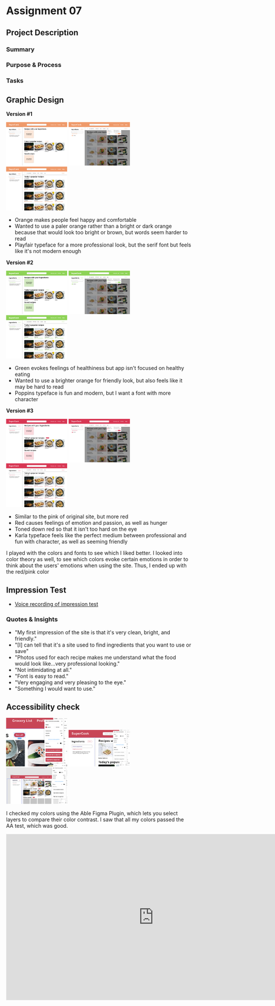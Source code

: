 # Assignment 07

## Project Description
### Summary
### Purpose & Process
### Tasks

## Graphic Design

**Version #1**

<img src="/Supercookv1-1.png" width="33%"> <img src="/Supercookv1-2.png" width="33%"> <img src="/Supercookv1-3.png" width="33%">

- Orange makes people feel happy and comfortable
- Wanted to use a paler orange rather than a bright or dark orange because that would look too bright or brown, but words seem harder to read
- Playfair typeface for a more professional look, but the serif font but feels like it's not modern enough

**Version #2**

<img src="/Supercookv2-1.png" width="33%"> <img src="/Supercookv2-2.png" width="33%"> <img src="/Supercookv2-3.png" width="33%">

- Green evokes feelings of healthiness but app isn't focused on healthy eating
- Wanted to use a brighter orange for friendly look, but also feels like it may be hard to read
- Poppins typeface is fun and modern, but I want a font with more character

**Version #3**

<img src="/Supercookv3-1.png" width="33%"> <img src="/Supercookv3-2.png" width="33%"> <img src="/Supercookv3-3.png" width="33%">

- Similar to the pink of original site, but more red
- Red causes feelings of emotion and passion, as well as hunger
- Toned down red so that it isn't too hard on the eye
- Karla typeface feels like the perfect medium between professional and fun with character, as well as seeming friendly

I played with the colors and fonts to see which I liked better. I looked into color theory as well, to see which colors evoke certain emotions in order to think about the users' emotions when using the site. Thus, I ended up with the red/pink color


## Impression Test
- [Voice recording of impression test](https://drive.google.com/file/d/15HcZ-nrOBvFgcA68gCY-Tb9Org8ImGSL/view?usp=sharing)

### Quotes & Insights
- "My first impression of the site is that it's very clean, bright, and friendly."
- "[I] can tell that it's a site used to find ingredients that you want to use or save"
- "Photos used for each recipe makes me understand what the food would look like...very professional looking."
- "Not intimidating at all."
- "Font is easy to read."
- "Very engaging and very pleasing to the eye."
- "Something I would want to use."


## Accessibility check

<img src="/SupercookAccessibility.png" width="33%"> <img src="/SupercookAcessibility-2.png" width="33%"> <img src="/SupercookAccessibility-3.png" width="33%">

I checked my colors using the Able Figma Plugin, which lets you select layers to compare their color contrast. I saw that all my colors passed the AA test, which was good.


<iframe style="border: 1px solid rgba(0, 0, 0, 0.1);" width="800" height="450" src="https://www.figma.com/embed?embed_host=share&url=https%3A%2F%2Fwww.figma.com%2Fproto%2FOefqXNqoYFG62iZ4KS0Q0s%2FSuperCook%3Fnode-id%3D24%253A581%26scaling%3Dscale-down" allowfullscreen></iframe>

